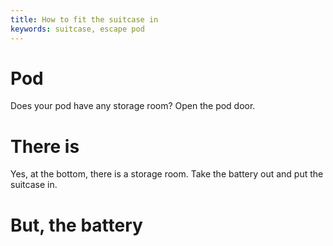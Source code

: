 ```yaml
---
title: How to fit the suitcase in
keywords: suitcase, escape pod
---
```

# Pod
Does your pod have any storage room? Open the pod door.

# There is
Yes, at the bottom, there is a storage room. Take the battery out and put the suitcase in.

# But, the battery
